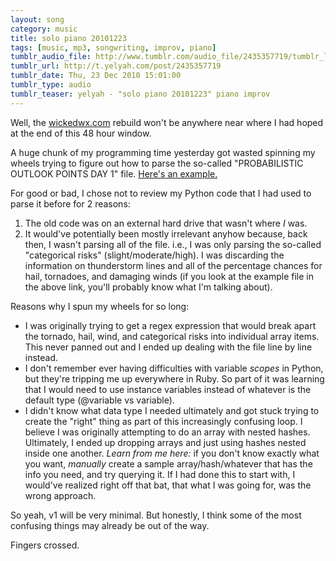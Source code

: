```yaml
---
layout: song
category: music
title: solo piano 20101223
tags: [music, mp3, songwriting, improv, piano]
tumblr_audio_file: http://www.tumblr.com/audio_file/2435357719/tumblr_ldwfpoaJwY1qzo4ep
tumblr_url: http://t.yelyah.com/post/2435357719
tumblr_date: Thu, 23 Dec 2010 15:01:00
tumblr_type: audio
tumblr_teaser: yelyah - "solo piano 20101223" piano improv
---
```

Well, the [wickedwx.com](http://www.wickedwx.com/) rebuild won't be anywhere near where I had hoped at the end of this 48 hour window.

A huge chunk of my programming time yesterday got wasted spinning my wheels trying to figure out how to parse the so-called "PROBABILISTIC OUTLOOK POINTS DAY 1" file. [Here's an example.](http://spc.noaa.gov/products/outlook/archive/2007/KWNSPTSDY1_200705042000.txt)

For good or bad, I chose not to review my Python code that I had used to parse it before for 2 reasons:

1. The old code was on an external hard drive that wasn't where *I* was.
2. It would've potentially been mostly irrelevant anyhow because, back then, I wasn't parsing all of the file. i.e., I was only parsing the so-called "categorical risks" (slight/moderate/high). I was discarding the information on thunderstorm lines and all of the percentage chances for hail, tornadoes, and damaging winds (if you look at the example file in the above link, you'll probably know what I'm talking about).

Reasons why I spun my wheels for so long:

* I was originally trying to get a regex expression that would break apart the tornado, hail, wind, and categorical risks into individual array items. This never panned out and I ended up dealing with the file line by line instead.
* I don't remember ever having difficulties with variable *scopes* in Python, but they're tripping me up everywhere in Ruby. So part of it was learning that I would need to use instance variables instead of whatever is the default type (@variable vs variable).
* I didn't know what data type I needed ultimately and got stuck trying to create the "right" thing as part of this increasingly confusing loop. I believe I was originally attempting to do an array with nested hashes. Ultimately, I ended up dropping arrays and just using hashes nested inside one another. *Learn from me here:* if you don't know exactly what you want, *manually* create a sample array/hash/whatever that has the info you need, and try querying it. If I had done this to start with, I would've realized right off that bat, that what I was going for, was the wrong approach.

So yeah, v1 will be very minimal. But honestly, I think some of the most confusing things may already be out of the way.

Fingers crossed.
